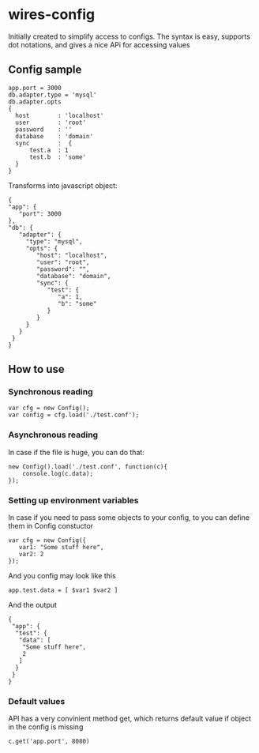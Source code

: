 # wires-config

Initially created to simplify access to configs. The syntax is easy, supports dot notations, and gives a nice APi for accessing values


## Config sample

    app.port = 3000
    db.adapter.type = 'mysql'
    db.adapter.opts
    {
      host        : 'localhost'
      user        : 'root'
      password    : ''
      database    : 'domain'
      sync        :  {
    	  test.a  : 1
    	  test.b  : 'some'
      }
    }

Transforms into javascript object:

    {
    "app": {
       "port": 3000
    },
    "db": {
       "adapter": {
         "type": "mysql",
         "opts": {
            "host": "localhost",
            "user": "root",
            "password": "",
            "database": "domain",
            "sync": {
               "test": {
                  "a": 1,
                  "b": "some"
               }
            }
         }
       }
     }
    }

## How to use

### Synchronous reading

    var cfg = new Config();
    var config = cfg.load('./test.conf');
    
    
### Asynchronous reading

In case if the file is huge, you can do that:

    new Config().load('./test.conf', function(c){
        console.log(c.data);
    });
    
### Setting up environment variables
In case if you need to pass some objects to your config, to you can define them in Config constuctor
   
    var cfg = new Config({
       var1: "Some stuff here",
       var2: 2
    });
    
And you config may look like this
    
    app.test.data = [ $var1 $var2 ]
    
And the output

    {
     "app": {
      "test": {
       "data": [
        "Some stuff here",
        2
       ]
      }
     }
    }
    
### Default values

API has a very convinient method get, which returns default value if object in the config is missing

    c.get('app.port', 8080)

